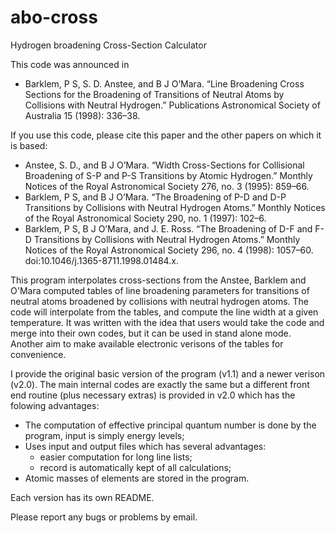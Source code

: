 # abo-cross

Hydrogen broadening Cross-Section Calculator

This code was announced in 
  - Barklem, P S, S. D. Anstee, and B J O’Mara. “Line Broadening Cross Sections for the Broadening of Transitions of Neutral Atoms by Collisions with Neutral Hydrogen.” Publications Astronomical Society of Australia 15 (1998): 336–38.

If you use this code, please cite this paper and the other papers on which it is based: 

  - Anstee, S. D., and B J O’Mara. “Width Cross-Sections for Collisional Broadening of S-P and P-S Transitions by Atomic Hydrogen.” Monthly Notices of the Royal Astronomical Society 276, no. 3 (1995): 859–66.
  - Barklem, P S, and B J O’Mara. “The Broadening of P-D and D-P Transitions by Collisions with Neutral Hydrogen Atoms.” Monthly Notices of the Royal Astronomical Society 290, no. 1 (1997): 102–6.
  - Barklem, P S, B J O’Mara, and J. E. Ross. “The Broadening of D-F and F-D Transitions by Collisions with Neutral Hydrogen Atoms.” Monthly Notices of the Royal Astronomical Society 296, no. 4 (1998): 1057–60. doi:10.1046/j.1365-8711.1998.01484.x.

This program interpolates cross-sections from the Anstee, Barklem and O'Mara computed tables of line broadening parameters for transitions of neutral atoms broadened by collisions with neutral hydrogen atoms.  The code will interpolate from the tables, and compute the line width at a given temperature. It was written with the idea that users would take the code and merge into their own codes, but it can be used in stand alone mode. Another aim to make available electronic verisons of the tables for convenience.

I provide the original basic version of the program (v1.1) and a newer verison (v2.0).  The main internal codes are exactly the same but a different front end routine (plus necessary extras) is provided in v2.0 which has the folowing advantages:

 - The computation of effective principal quantum number is done by the program, input is simply energy levels;
 - Uses input and output files which has several advantages:
   - easier computation for long line lists;
   - record is automatically kept of all calculations;
 - Atomic masses of elements are stored in the program.
 
Each version has its own README.

Please report any bugs or problems by email.
